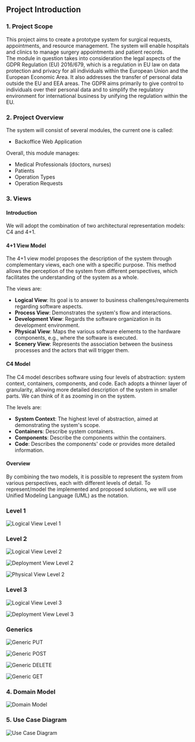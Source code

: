 ## **Project Introduction**

### **1. Project Scope**

This project aims to create a prototype system for surgical requests, appointments, and resource management. The system will enable hospitals and clinics to manage surgery appointments and patient records.  
The module in question takes into consideration the legal aspects of the GDPR Regulation (EU) 2016/679, which is a regulation in EU law on data protection and privacy for all individuals within the European Union and the European Economic Area. It also addresses the transfer of personal data outside the EU and EEA areas. The GDPR aims primarily to give control to individuals over their personal data and to simplify the regulatory environment for international business by unifying the regulation within the EU.

### **2. Project Overview**

The system will consist of several modules, the current one is called:
- Backoffice Web Application

Overall, this module manages:
- Medical Professionals (doctors, nurses)
- Patients
- Operation Types
- Operation Requests

### **3. Views**

#### **Introduction**

We will adopt the combination of two architectural representation models: C4 and 4+1.

#### **4+1 View Model**

The 4+1 view model proposes the description of the system through complementary views, each one with a specific purpose. This method allows the perception of the system from different perspectives, which facilitates the understanding of the system as a whole.

The views are:
- **Logical View**: Its goal is to answer to business challenges/requirements regarding software aspects.
- **Process View**: Demonstrates the system's flow and interactions.
- **Development View**: Regards the software organization in its development environment.
- **Physical View**: Maps the various software elements to the hardware components, e.g., where the software is executed.
- **Scenery View**: Represents the association between the business processes and the actors that will trigger them.

#### **C4 Model**

The C4 model describes software using four levels of abstraction: system context, containers, components, and code. Each adopts a thinner layer of granularity, allowing more detailed description of the system in smaller parts. We can think of it as zooming in on the system.

The levels are:
- **System Context**: The highest level of abstraction, aimed at demonstrating the system's scope.
- **Containers**: Describe system containers.
- **Components**: Describe the components within the containers.
- **Code**: Describes the components' code or provides more detailed information.

#### **Overview**

By combining the two models, it is possible to represent the system from various perspectives, each with different levels of detail. To represent/model the implemented and proposed solutions, we will use Unified Modeling Language (UML) as the notation.

### **Level 1**

![Logical View Level 1](.../Level1/Logical__View.PNG)

### **Level 2**

![Logical View Level 2](.../Level2/Logical__View.PNG)

![Deployment View Level 2](.../Level2/Deployment__View.jpg)

![Physical View Level 2](.../Level2/PhysicalView.PNG)

### **Level 3**

![Logical View Level 3](.../Level3/Logical__View.PNG)

![Deployment View Level 3](.../Level3/Deployment__View.png)


### **Generics**

![Generic PUT](.../Generics/Generic_PUT/Generic_PUT.svg)

![Generic POST](.../Generics/Generic_POST/Generic_POST.svg)

![Generic DELETE](.../Generics/Generic_DELETE/Generic_DELETE.svg)

![Generic GET](.../Generics/Generic_GET/Generic_GET.svg)


### **4. Domain Model**

![Domain Model](.../docs/DomainModel.png)


### **5. Use Case Diagram**

![Use Case Diagram](.../UseCaseDiagram.svg)